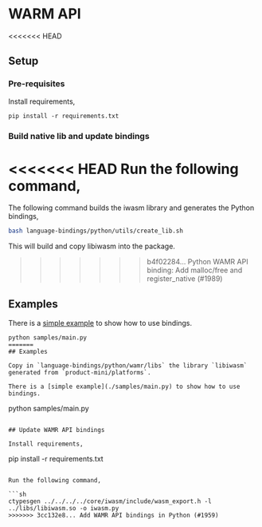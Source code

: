 # WARM API

<<<<<<< HEAD
## Setup

### Pre-requisites

Install requirements,

```
pip install -r requirements.txt
```

### Build native lib and update bindings

<<<<<<< HEAD
Run the following command,
=======
The following command builds the iwasm library and generates the Python bindings,

```sh
bash language-bindings/python/utils/create_lib.sh
```

This will build and copy libiwasm into the package.
>>>>>>> b4f02284... Python WAMR API binding: Add malloc/free and register_native (#1989)

## Examples

There is a [simple example](./samples/main.py) to show how to use bindings.

```
python samples/main.py
=======
## Examples

Copy in `language-bindings/python/wamr/libs` the library `libiwasm` generated from `product-mini/platforms`.

There is a [simple example](./samples/main.py) to show how to use bindings.

```
python samples/main.py
```

## Update WAMR API bindings

Install requirements,

```
pip install -r requirements.txt
```

Run the following command,

```sh
ctypesgen ../../../../core/iwasm/include/wasm_export.h -l ../libs/libiwasm.so -o iwasm.py
>>>>>>> 3cc132e8... Add WAMR API bindings in Python (#1959)
```
